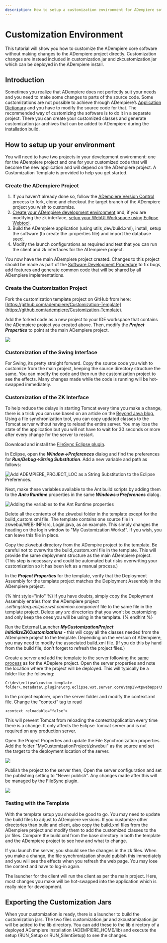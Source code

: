 ```yaml
---
description: How to setup a customization environment for ADempiere software
---
```


# Customization Environment

This tutorial will show you how to customize the ADempiere core software without making changes to the ADempiere project directly. Customization changes are instead included in customization.jar and zkcustomization.jar which can be deployed in the ADempiere install.

## Introduction

Sometimes you realize that ADempiere does not perfectly suit your needs and you need to make some changes to parts of the source code. Some customizations are not possible to achieve through ADempiere’s [Application Dictionary](http://wiki.adempiere.net/Application_Dictionary) and you have to modify the source code for that. The recommended way of customizing the software is to do it in a separate project. There you can create your customized classes and generate customization jar archives that can be added to ADempiere during the installation build.

## How to setup up your environment

You will need to have two projects in your development environment: one for the ADempiere project and one for your customized code that will become the new application and will depend on the ADempiere project. A Customization Template is provided to help you get started.

### Create the ADempiere Project

1. If you haven't already done so, follow the [ADempiere Version Control](../adempiere-version-control.md) process to fork, clone and checkout the target branch of the ADempiere project you wish to customize.
2. [Create your ADempiere development environment](./) and, if you are modifying the zk interface, [setup your WebUI Workspace using Eclipse Webtool](creating-webui-workspace-using-eclipse-webtool.md).
3. Build the ADempiere application \(using utils\_dev/build.xml\), install, setup the software \(to create the .properties file\) and import the database seed.
4. Modify the launch configurations as required and test that you can run the client and zk interfaces for the ADempiere project.

You now have the main ADempiere project created. Changes to this project should be made as part of the [Software Development Procedure](../software-development-procedure.md) to fix bugs, add features and generate common code that will be shared by all ADempiere implementations.

### Create the Customization Project

Fork the customization template project on GitHub from here: [https://github.com/adempiere/Customization-Template](https://github.com/adempiere/Customization-Template).

Add the forked code as a new project to your IDE workspace that contains the ADempiere project you created above.   Then, modify the _**Project Properties**_ to point at the main ADempiere project.

![](../../.gitbook/assets/customizationbuildpathprojects.png)

### Customization of the Swing Interface

For Swing, its pretty straight forward. Copy the source code you wish to customize from the main project, keeping the source directory structure the same. You can modify the code and then run the customization project to see the effects.  Many changes made while the code is running will be hot-swapped immediately.

### Customization of the ZK Interface

To help reduce the delays in starting Tomcat every time you make a change, there is a trick you can use based on an article on the [Beyond Java blog.](https://www.beyondjava.net/eliminate-cumbersome-tomcat-deployment-waits) Using a file synchronization tool, you can copy updated classes to the Tomcat server without having to reload the entire server. You may lose the state of the application but you will not have to wait for 30 seconds or more after every change for the server to restart.

Download and install the [FileSync Eclipse plugin](https://marketplace.eclipse.org/content/filesync).

In Eclipse, open the _**Window-&gt;Preferences**_ dialog and find the preferences for _**Run/Debug-&gt;String Substitution**_. Add a new variable and path as follows:

![Add ADEMPIERE\_PROJECT\_LOC as a String Substitution to the Eclipse Preferences.](../../.gitbook/assets/preferencescustomizationsettingsstrings.png)

Next, make these variables available to the Ant build scripts by adding them to the _**Ant-&gt;Runtime**_ properties in the same _**Windows-&gt;Preferences**_ dialog.

![Adding the variables to the Ant Runtime properties](../../.gitbook/assets/preferencesantruntimeproperties.png)

Delete all the contents of the zkwebui folder in the template except for the build\_custom.xml file. The template contains one source file in zkwebui/WEB-INF/src, Login.java, as an example. This simply changes the heading on the login window to "My Customization Works!". If you wish, you can leave this file in place.

Copy the zkwebui directory from the ADempire project to the template. Be careful not to overwrite the build\_custom.xml file in the template. This will provide the same deployment structure as the main ADempiere project. \(This step is necessary and could be automated but risks overwriting your customization so it has been left as a manual process.\)

In the _**Project Properties**_ for the template, verify that the Deployment Assembly for the template project matches the Deployment Assembly in the ADempiere project.  

{% hint style="info" %}
If you have doubts, simply copy the Deployment Assembly entries from the ADempiere project _.settings_/_org.eclipse.wst.common.component_  file to the same file in the template project.  Delete any _src_ directories that you won't be customizing and only keep the ones you will be using in the template.
{% endhint %}

Run the External Launcher _**MyCustomizationProject InitializeZKCustomizations**_ - this will copy all the classes needed from the ADempiere project to the template. Depending on the version of ADempiere, you may need to modify the associated build.xml file. \(If you do this by hand from the build file, don't forget to refresh the project files.\)

Create a server and add the template to the server following the [same process](creating-webui-workspace-using-eclipse-webtool.md#setup-the-webtool) as for the ADepiere project. Open the server properties and note the location where the project will be deployed.  This will typically be a folder like the following:

```text
C:\dev\eclipse\custom-template-folder\.metadata\.plugins\org.eclipse.wst.server.core\tmp1\wtpwebapps\MyCustomizationProject
```

In the project explorer, open the server folder and modify the context.xml file. Change the "context" tag to read

```text
<context reloadable="false">
```

This will prevent Tomcat from reloading the context/application every time there is a change.  It only affects the Eclipse Tomcat server and is not required on any production server.

Open the Project Properties and update the File Synchronization properties. Add the folder "MyCustomizationProject/zkwebui" as the source and set the target to the deployment location of the server. 

![](../../.gitbook/assets/preferencescustomizationsettingssync.png)

Publish the project to the server then, Open the server configuration and set the publishing setting to "Never publish".  Any changes made after this will be managed by the FileSync plugin.

![](../../.gitbook/assets/serverneverpublish.png)

### Testing with the Template

With the template setup you should be good to go. You may need to update the build files to adjust to ADempiere versions. If you customize other directories than build and client, also copy the build.xml files from the ADempiere project and modify them to add the customized classes to the jar files. Compare the build.xml from the base directory in both the template and the ADempiere project to see how and what to change.

If you launch the server, you should see the changes in the zk files. When you make a change, the file synchronization should publish this immediately and you will see the effects when you refresh the web page. You may lose the context and have to log-in again.

The launcher for the client will run the client as per the main project. Here, most changes you make will be hot-swapped into the application which is really nice for development.

## Exporting the Customization Jars

When your customization is ready, there is a launcher to build the customization jars. The two files customization.jar and zkcustomization.jar will be added to the lib directory. You can add these to the lib directory of a deployed ADempiere installation \(ADEMPIERE\_HOME/lib\) and execute the setup \(RUN\_Setup or RUN\_SilentSetup\) to see the changes.

